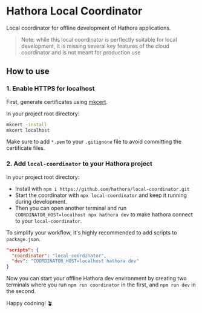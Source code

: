 # Hathora Local Coordinator

Local coordinator for offline development of Hathora applications.

> Note: while this local coordinator is perflectly suitable for local development, it is missing several key features of the cloud coordinator and is not meant for production use

## How to use

### 1. Enable HTTPS for localhost

First, generate certificates using [mkcert](https://github.com/FiloSottile/mkcert).

In your project root directory:

```sh
mkcert -install
mkcert localhost
```

Make sure to add `*.pem` to your `.gitignore` file to avoid committing the certificate files.

### 2. Add `local-coordinator` to your Hathora project

In your project root directory:

- Install with `npm i https://github.com/hathora/local-coordinator.git`
- Start the coordinator with `npx local-coordinator` and keep it running during development.
- Then you can open another terminal and run `COORDINATOR_HOST=localhost npx hathora dev` to make hathora connect to your `local-coordinator`.


To simplify your workflow, it's highly recommended to add scripts to `package.json`.

```json
"scripts": {
  "coordinator": "local-coordinator",
  "dev": "COORDINATOR_HOST=localhost hathora dev"
}
```

Now you can start your offline Hathora dev environment by creating two terminals where you run `npm run coordinator` in the first, and `npm run dev` in the second.

Happy codning! 🪴
